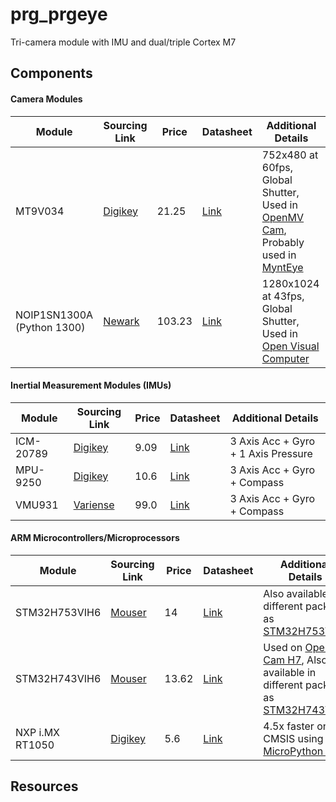 # prg_prgeye
Tri-camera module with IMU and dual/triple Cortex M7

## Components
#### Camera Modules 
| Module | Sourcing Link | Price | Datasheet | Additional Details |
| --- | --- | --- | --- |  --- | 
| MT9V034 | [Digikey](https://www.digikey.com/catalog/es/partgroup/mt9v034/75147)  | 21.25 | [Link](http://www.onsemi.com/pub/Collateral/MT9V034-D.PDF) | 752x480 at 60fps, Global Shutter, Used in [OpenMV Cam](https://openmv.io/products/openmv-cam-m7), Probably used in [MyntEye](https://mynteyeai.com/products/mynt-eye-stereo-camera) |
| NOIP1SN1300A (Python 1300) | [Newark](https://www.newark.com/on-semiconductor/noip1sn1300a-qdi/image-sensor-monochrome-lcc-48/dp/02AC3796?CMP=AFC-OP) | 103.23 | [Link](http://www.onsemi.com/pub/Collateral/NOIP1SN1300A-D.PDF) | 1280x1024 at 43fps, Global Shutter, Used in [Open Visual Computer](https://arxiv.org/pdf/1809.07674.pdf) |

#### Inertial Measurement Modules (IMUs)
| Module | Sourcing Link | Price | Datasheet | Additional Details |
| --- | --- | --- | --- |  --- | 
| ICM-20789 | [Digikey](https://www.digikey.com/en/product-highlight/i/invensense/icm-20789-pressure-sensor) | 9.09 | [Link](http://www.invensense.com/wp-content/uploads/2017/10/DS-000169-ICM-20789-TYP-v1.3.pdf) | 3 Axis Acc + Gyro + 1 Axis Pressure | Recommended by Invensense for Drones, Newer |
| MPU-9250 | [Digikey](https://www.digikey.com/product-detail/en/tdk-invensense/MPU-9250/1428-1019-1-ND/4626450) | 10.6| [Link](https://store.invensense.com/datasheets/invensense/MPU9250REV1.0.pdf) | 3 Axis Acc + Gyro + Compass | Recommended by Invensense for Drones, Common|
| VMU931 | [Variense](https://variense.com/product/vmu931/) | 99.0 | [Link](http://variense.com/Docs/VMU931/specification_sheet_VMU931.pdf) | 3 Axis Acc + Gyro + Compass | Angles estimated directly, Self bias compensation |


#### ARM Microcontrollers/Microprocessors
| Module | Sourcing Link | Price | Datasheet | Additional Details |
| --- | --- | --- | --- |  --- | 
| STM32H753VIH6 | [Mouser](https://www.mouser.com/ProductDetail/STMicroelectronics/STM32H753VIH6?qs=%2fha2pyFaduh09l6hj91PU9oGd521L6LfDAtowUQ9At1xFSxsRRKEUA%3d%3d) | 14 | [Link](https://www.st.com/resource/en/datasheet/stm32h753vi.pdf) | Also available in different package as [STM32H753VIT6](https://www.mouser.com/ProductDetail/STMicroelectronics/STM32H753VIT6?qs=%2fha2pyFaduh09l6hj91PU4SsTEbwmG%252b1PE8cmadUoz5rVxtTE6ezFQ%3d%3d) | 
| STM32H743VIH6  | [Mouser](https://www.mouser.com/ProductDetail/STMicroelectronics/STM32H743VIH6?qs=%2fha2pyFadujiWVHRlW6sBVJFKnRr%252bVzOL9BR8UM%252brrpLnn1Hy6YNUg%3d%3d) | 13.62 | [Link](https://www.mouser.com/datasheet/2/389/stm32h743bi-1156566.pdf) | Used on [OpenMV Cam H7](https://openmv.io/products/openmv-cam-h7), Also available in different package as [STM32H743VIT6](https://www.mouser.com/ProductDetail/STMicroelectronics/STM32H743VIT6?qs=%2fha2pyFadujiWVHRlW6sBS19o1KOsEoNOPHYwQMB6s6uRcfwYi8MwQ%3d%3d) | 
| NXP i.MX RT1050 | [Digikey](https://www.digikey.com/product-detail/en/nxp-usa-inc/MIMXRT1052DVL6A/568-13515-ND/7646297) | 5.6 | [Link](https://www.nxp.com/docs/en/data-sheet/IMXRT1050CEC.pdf) | 4.5x faster on CMSIS using [MicroPython port](https://github.com/RockySong/micropython-rocky/tree/omv_initial_integrate) | 

## Resources
